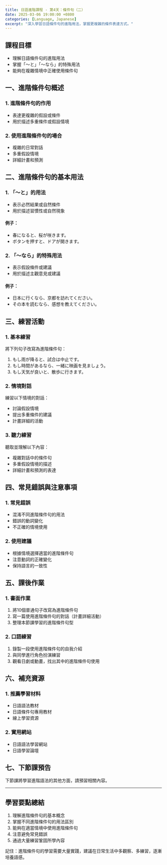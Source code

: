 ```yaml
---
title: 日語進階課程 - 第4天：條件句（二）
date: 2025-03-06 19:00:00 +0800
categories: [Language, Japanese]
excerpt: "深入學習日語條件句的進階用法，掌握更複雜的條件表達方式。"
---
```


## 課程目標
- 理解日語條件句的進階用法
- 掌握「～と」「～なら」的特殊用法
- 能夠在複雜情境中正確使用條件句

## 一、進階條件句概述

### 1. 進階條件句的作用
- 表達更複雜的假設或條件
- 用於描述多重條件或假設情境

### 2. 使用進階條件句的場合
- 複雜的日常對話
- 多重假設情境
- 詳細計畫和預測

## 二、進階條件句的基本用法

### 1. 「～と」的用法
- 表示必然結果或自然條件
- 用於描述習慣性或自然現象

#### 例子：
- 春になると、桜が咲きます。
- ボタンを押すと、ドアが開きます。

### 2. 「～なら」的特殊用法
- 表示假設條件或建議
- 用於描述主觀意見或建議

#### 例子：
- 日本に行くなら、京都を訪れてください。
- その本を読むなら、感想を教えてください。

## 三、練習活動

### 1. 基本練習
將下列句子改寫為進階條件句：
1. もし雨が降ると、試合は中止です。
2. もし時間があるなら、一緒に映画を見ましょう。
3. もし天気が良いと、散歩に行きます。

### 2. 情境對話
練習以下情境的對話：
- 討論假設情境
- 提出多重條件的建議
- 計畫詳細的活動

### 3. 聽力練習
聽取並理解以下內容：
- 複雜對話中的條件句
- 多重假設情境的描述
- 詳細計畫和預測的表達

## 四、常見錯誤與注意事項

### 1. 常見錯誤
- 混淆不同進階條件句的用法
- 錯誤的動詞變化
- 不正確的情境使用

### 2. 使用建議
- 根據情境選擇適當的進階條件句
- 注意動詞的正確變化
- 保持語言的一致性

## 五、課後作業

### 1. 書面作業
1. 將10個普通句子改寫為進階條件句
2. 寫一篇使用進階條件句的對話（計畫詳細活動）
3. 整理本節課學習的進階條件句型

### 2. 口語練習
1. 錄製一段使用進階條件句的自我介紹
2. 與同學進行角色扮演練習
3. 觀看日劇或動畫，找出其中的進階條件句使用

## 六、補充資源

### 1. 推薦學習材料
- 日語語法教材
- 日語條件句專用教材
- 線上學習資源

### 2. 實用網站
- 日語語法學習網站
- 日語學習論壇

## 七、下節課預告
下節課將學習進階語法的其他方面，請預習相關內容。

---

## 學習要點總結
1. 理解進階條件句的基本概念
2. 掌握不同進階條件句的用法區別
3. 能夠在適當情境中使用進階條件句
4. 注意避免常見錯誤
5. 通過大量練習鞏固所學內容

記住：進階條件句的學習需要大量實踐，建議在日常生活中多觀察、多練習，逐漸培養語感。 

